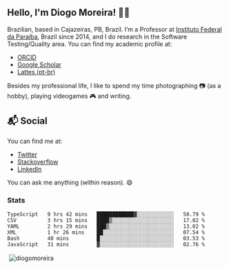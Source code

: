 ## Hello, I'm Diogo Moreira! 👋🏻

Brazilian, based in Cajazeiras, PB, Brazil.
I’m a Professor at [Instituto Federal da Paraíba](https://ifpb.edu.br), Brazil since 2014, and I do research in the Software Testing/Quality area. You can find my academic profile at:

- [ORCID](https://orcid.org/0000-0003-1803-6565)
- [Google Scholar](https://scholar.google.com.br/citations?hl=pt-BR&user=DlSdlvEAAAAJ)
- [Lattes (pt-br)](http://buscatextual.cnpq.br/buscatextual/visualizacv.do?id=K4384159A1)

Besides my professional life, I like to spend my time photographing 📷 (as a hobby), playing videogames 🎮 and writing.

## 📬 Social

You can find me at:

- [Twitter](https://twitter.com/diogodmoreira)
- [Stackoverflow](https://stackoverflow.com/users/1541533/diogo-moreira)
- [LinkedIn](https://linkedin.com/in/diogodmoreira)

You can ask me anything (within reason). 😄

### Stats

<!--START_SECTION:waka-->

```text
TypeScript   9 hrs 42 mins   ████████████▓░░░░░░░░░░░░   50.79 %
CSV          3 hrs 15 mins   ████▒░░░░░░░░░░░░░░░░░░░░   17.02 %
YAML         2 hrs 29 mins   ███▒░░░░░░░░░░░░░░░░░░░░░   13.02 %
XML          1 hr 26 mins    ██░░░░░░░░░░░░░░░░░░░░░░░   07.54 %
Bash         40 mins         █░░░░░░░░░░░░░░░░░░░░░░░░   03.53 %
JavaScript   31 mins         ▓░░░░░░░░░░░░░░░░░░░░░░░░   02.76 %
```

<!--END_SECTION:waka-->

<p>&nbsp;<img align="center" src="https://github-readme-stats.vercel.app/api?username=diogomoreira&show_icons=true&theme=dark&locale=en" alt="diogomoreira" /></p>
